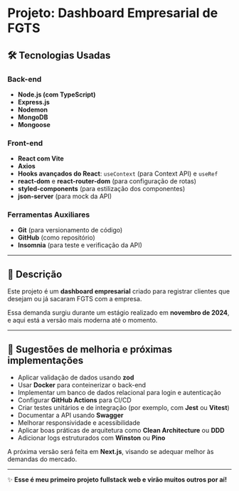 # Projeto: Dashboard Empresarial de FGTS

## 🛠 Tecnologias Usadas

### Back-end

- **Node.js (com TypeScript)**
- **Express.js**
- **Nodemon**
- **MongoDB**
- **Mongoose**

### Front-end

- **React com Vite**
- **Axios**
- **Hooks avançados do React**: `useContext` (para Context API) e `useRef`
- **react-dom** e **react-router-dom** (para configuração de rotas)
- **styled-components** (para estilização dos componentes)
- **json-server** (para mock da API)

### Ferramentas Auxiliares

- **Git** (para versionamento de código)
- **GitHub** (como repositório)
- **Insomnia** (para teste e verificação da API)

---

## 📄 Descrição

Este projeto é um **dashboard empresarial** criado para registrar clientes que desejam ou já sacaram FGTS com a empresa.

Essa demanda surgiu durante um estágio realizado em **novembro de 2024**, e aqui está a versão mais moderna até o momento.

---

## 🚀 Sugestões de melhoria e próximas implementações

- Aplicar validação de dados usando **zod**
- Usar **Docker** para conteinerizar o back-end
- Implementar um banco de dados relacional para login e autenticação
- Configurar **GitHub Actions** para CI/CD
- Criar testes unitários e de integração (por exemplo, com **Jest** ou **Vitest**)
- Documentar a API usando **Swagger**
- Melhorar responsividade e acessibilidade
- Aplicar boas práticas de arquitetura como **Clean Architecture** ou **DDD**
- Adicionar logs estruturados com **Winston** ou **Pino**

A próxima versão será feita em **Next.js**, visando se adequar melhor às demandas do mercado.

---

✨ **Esse é meu primeiro projeto fullstack web e virão muitos outros por aí!**
